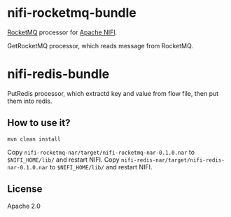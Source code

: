 

# nifi-rocketmq-bundle

[RocketMQ](https://rocketmq.apache.org/) processor for [Apache NIFI](https://nifi.apache.org).

GetRocketMQ processor, which reads message from RocketMQ.

# nifi-redis-bundle

PutRedis processor, which extractd key and value from flow file, then put them into redis.



## How to use it?

`mvn clean install`

Copy `nifi-rocketmq-nar/target/nifi-rocketmq-nar-0.1.0.nar` to `$NIFI_HOME/lib/` and restart NIFI.
Copy `nifi-redis-nar/target/nifi-redis-nar-0.1.0.nar` to `$NIFI_HOME/lib/` and restart NIFI.


## License

Apache 2.0
